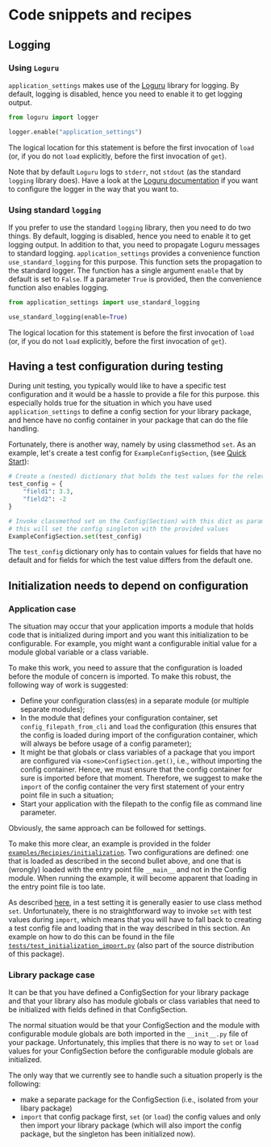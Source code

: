 # Code snippets and recipes

## Logging

### Using `Loguru`

`application_settings` makes use of the [Loguru](https://github.com/Delgan/loguru) library
for logging. By default, logging is disabled, hence you need to enable it to get
logging output.

```python
from loguru import logger

logger.enable("application_settings")

```

The logical location for this statement is before the first invocation of `load` (or, if
you do not `load` explicitly, before the first invocation of `get`).

Note that by default `Loguru` logs to `stderr`, not `stdout` (as the standard `logging`
library does). Have a look at the
[Loguru documentation](https://loguru.readthedocs.io/en/stable/index.html) if you want
to configure the logger in the way that you want to.

### Using standard `logging`

If you prefer to use the standard `logging` library, then you need to do two things.
By default, logging is disabled, hence you need to enable it to get logging output. In
addition to that, you need to propagate Loguru messages to standard logging.
`application_settings` provides a convenience function `use_standard_logging` for this
purpose. This function sets the propagation to the standard logger. The function has a
single argument `enable` that by default is set to `False`. If a parameter `True` is
provided, then the convenience function also enables logging.

```python
from application_settings import use_standard_logging

use_standard_logging(enable=True)

```

The logical location for this statement is before the first invocation of `load` (or, if
you do not `load` explicitly, before the first invocation of `get`).

## Having a test configuration during testing

During unit testing, you typically would like to have a specific test configuration and
it would be a hassle to provide a file for this purpose. this especially holds true
for the situation in which you have used `application_settings` to define a config
section for your library package, and hence have no config container in your package
that can do the file handling.

Fortunately, there is another way, namely by using classmethod `set`. As an example,
let's create a test config for `ExampleConfigSection`, (see
[Quick Start](Quick_start.md)):

```python
# Create a (nested) dictionary that holds the test values for the relevant fields
test_config = {
    "field1": 3.3,
    "field2": -2
}

# Invoke classmethod set on the Config(Section) with this dict as parameter;
# this will set the config singleton with the provided values
ExampleConfigSection.set(test_config)
```

The `test_config` dictionary only has to contain values for fields that have no default
and for fields for which the test value differs from the default one.

## Initialization needs to depend on configuration

### Application case

The situation may occur that your application imports a module that holds code that is
initialized during import and you want this initialization to be configurable. For
example, you might want a configurable initial value for a module global variable
or a class variable.

To make this work, you need to assure that the configuration is loaded before the
module of concern is imported. To make this robust, the following way of work is
suggested:

- Define your configuration class(es) in a separate module (or multiple separate
  modules);
- In the module that defines your configuration container, set `config_filepath_from_cli`
  and `load` the configuration (this ensures that the config is loaded during import of
  the configuration container, which will always be before usage of a config parameter);
- It might be that globals or class variables of a package that you import are configured
  via `<some>ConfigSection.get()`, i.e., without importing the config container. Hence,
  we must ensure that the config container for sure is imported before that moment.
  Therefore, we suggest to make the `import` of the config container the very first
  statement of your entry point file in such a situation;
- Start your application with the filepath to the config file as command line parameter.

Obviously, the same approach can be followed for settings.

To make this more clear, an example is provided in the folder
[`examples/Recipies/initialization`](https://github.com/StockwatchDev/application_settings/tree/examples/Recipies/initialization).
Two configurations are defined: one that is loaded as described in the second bullet
above, and one that is (wrongly) loaded with the entry point file `__main__` and not in
the Config module. When running the example, it will become apparent that loading in the
entry point file is too late.

As described [here](#having-a-test-configuration-during-testing), in a test setting it
is generally easier to use class method `set`. Unfortunately, there is no straightforward
way to invoke `set` with test values during `import`, which means that you will have to
fall back to creating a test config file and loading that in the way described in this
section. An example on how to do this can be found in the file
[`tests/test_initialization_import.py`](https://github.com/StockwatchDev/application_settings/blob/develop/tests/test__initialization_import.py)
(also part of the source distribution of this package).

### Library package case

It can be that you have defined a ConfigSection for your library package and that your
library also has module globals or class variables that need to be initialized with
fields defined in that ConfigSection.

The normal situation would be that your ConfigSection and the module with configurable
module globals are both imported in the `__init__.py` file of your package.
Unfortunately, this implies that there is no way to `set` or `load` values for your
ConfigSection before the configurable module globals are initialized.

The only way that we currently see to handle such a situation properly is the following:

- make a separate package for the ConfigSection (i.e., isolated from your libary package)
- `import` that config package first, `set` (or `load`) the config values and only then
  import your library package (which will also import the config package, but the
  singleton has been initialized now).
